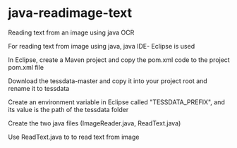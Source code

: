 # java-readimage-text
Reading text from an image using java OCR

For reading text from image using java, java IDE- Eclipse is used

In Eclipse, create a Maven project and copy the pom.xml code to the project pom.xml file

Download the tessdata-master and copy it into your project root and rename it to tessdata

Create an environment variable in Eclipse called "TESSDATA_PREFIX", and its value is the path of the tessdata folder

Create the two java files (ImageReader.java, ReadText.java)

Use ReadText.java to to read text from image

